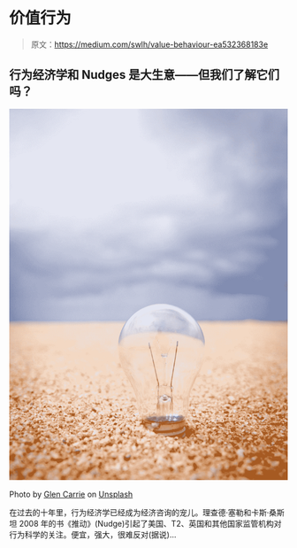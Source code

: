 # 价值行为

> 原文：<https://medium.com/swlh/value-behaviour-ea532368183e>

## 行为经济学和 Nudges 是大生意——但我们了解它们吗？

![](img/5a8ac300a7946f8efabd96d90cbe44ff.png)

Photo by [Glen Carrie](https://unsplash.com/@glencarrie?utm_source=medium&utm_medium=referral) on [Unsplash](https://unsplash.com?utm_source=medium&utm_medium=referral)

在过去的十年里，行为经济学已经成为经济咨询的宠儿。理查德·塞勒和卡斯·桑斯坦 2008 年的书《推动》(Nudge)引起了美国、T2、英国和其他国家监管机构对行为科学的关注。便宜，强大，很难反对(据说)…
